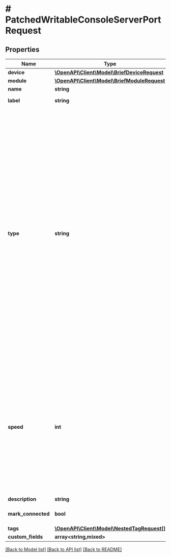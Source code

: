 # # PatchedWritableConsoleServerPortRequest

## Properties

Name | Type | Description | Notes
------------ | ------------- | ------------- | -------------
**device** | [**\OpenAPI\Client\Model\BriefDeviceRequest**](BriefDeviceRequest.md) |  | [optional]
**module** | [**\OpenAPI\Client\Model\BriefModuleRequest**](BriefModuleRequest.md) |  | [optional]
**name** | **string** |  | [optional]
**label** | **string** | Physical label | [optional]
**type** | **string** | Physical port type  * &#x60;de-9&#x60; - DE-9 * &#x60;db-25&#x60; - DB-25 * &#x60;rj-11&#x60; - RJ-11 * &#x60;rj-12&#x60; - RJ-12 * &#x60;rj-45&#x60; - RJ-45 * &#x60;mini-din-8&#x60; - Mini-DIN 8 * &#x60;usb-a&#x60; - USB Type A * &#x60;usb-b&#x60; - USB Type B * &#x60;usb-c&#x60; - USB Type C * &#x60;usb-mini-a&#x60; - USB Mini A * &#x60;usb-mini-b&#x60; - USB Mini B * &#x60;usb-micro-a&#x60; - USB Micro A * &#x60;usb-micro-b&#x60; - USB Micro B * &#x60;usb-micro-ab&#x60; - USB Micro AB * &#x60;other&#x60; - Other | [optional]
**speed** | **int** | Port speed in bits per second  * &#x60;1200&#x60; - 1200 bps * &#x60;2400&#x60; - 2400 bps * &#x60;4800&#x60; - 4800 bps * &#x60;9600&#x60; - 9600 bps * &#x60;19200&#x60; - 19.2 kbps * &#x60;38400&#x60; - 38.4 kbps * &#x60;57600&#x60; - 57.6 kbps * &#x60;115200&#x60; - 115.2 kbps | [optional]
**description** | **string** |  | [optional]
**mark_connected** | **bool** | Treat as if a cable is connected | [optional]
**tags** | [**\OpenAPI\Client\Model\NestedTagRequest[]**](NestedTagRequest.md) |  | [optional]
**custom_fields** | **array<string,mixed>** |  | [optional]

[[Back to Model list]](../../README.md#models) [[Back to API list]](../../README.md#endpoints) [[Back to README]](../../README.md)
